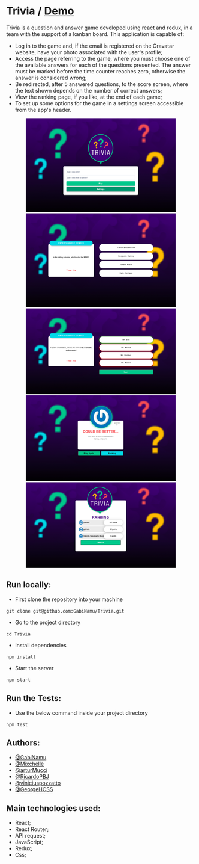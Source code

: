 # Trivia / [Demo](https://gabinamu.github.io/Trivia/#/)

Trivia is a question and answer game developed using react and redux, in a team with the support of a kanban board. This application is capable of:

- Log in to the game and, if the email is registered on the Gravatar website, have your photo associated with the user's profile;
- Access the page referring to the game, where you must choose one of the available answers for each of the questions presented. The answer must be marked before the time counter reaches zero, otherwise the answer is considered wrong;
- Be redirected, after 5 answered questions, to the score screen, where the text shown depends on the number of correct answers;
- View the ranking page, if you like, at the end of each game;
- To set up some options for the game in a settings screen accessible from the app's header.

<div align="center" display="inline">
<img src="./src/images/login.png" alt="login" width="400px" height="250px">
<img src="./src/images/game.png" alt="wallet" width="400px" height="250px">
<img src="./src/images/game-end.png" alt="login" width="400px" heigth="450px">
<img src="./src/images/feedback.png" alt="wallet" width="400px" heigth="450px">
<img src="./src/images/ranking.png" alt="login" width="400px" heigth="450px">
</div>

## Run locally:
- First clone the repository into your machine

```
git clone git@github.com:GabiNamu/Trivia.git
```

- Go to the project directory
```
cd Trivia
```

- Install dependencies

```
npm install
```
- Start the server
```
npm start
```
## Run the Tests:
- Use the below command inside your project directory
```
npm test
```
## Authors:
 - [@GabiNamu](https://www.github.com/GabiNamu)
 - [@Mixchelle](https://www.github.com/Mixchelle)
 - [@arturMucci](https://www.github.com/arturMucci)
 - [@RicardoPBJ](https://www.github.com/RicardoPBJ)
 - [@viniciuspozzatto](https://www.github.com/viniciuspozzatto)
 - [@GeorgeHCSS](https://www.github.com/GeorgeHCSS)

## Main technologies used:
- React;
- React Router;
- API request;
- JavaScript;
- Redux;
- Css;


